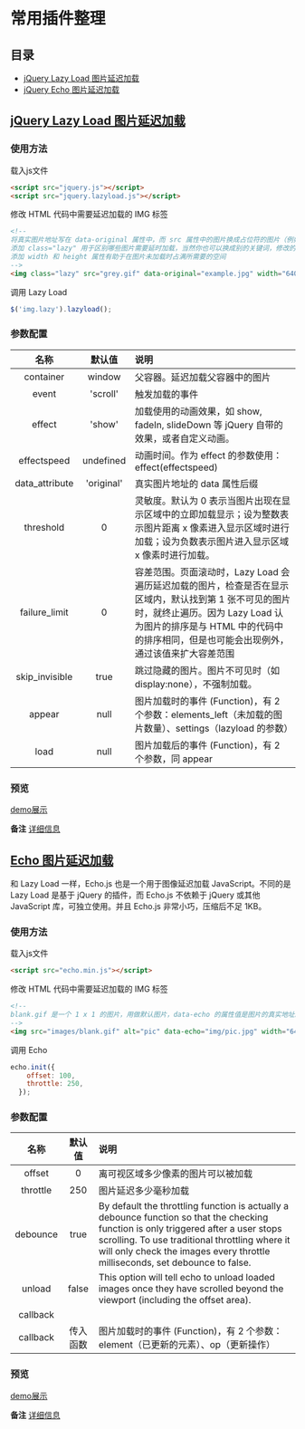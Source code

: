 
# 常用插件整理

## 目录
* [jQuery Lazy Load 图片延迟加载](#lazyLoad)
* [jQuery Echo 图片延迟加载](#echo)


## <a id="lazyLoad" href="jquery_lazyload">jQuery Lazy Load 图片延迟加载</a>

### 使用方法

载入js文件
```html
<script src="jquery.js"></script>
<script src="jquery.lazyload.js"></script>
```

修改 HTML 代码中需要延迟加载的 IMG 标签
```html
<!--
将真实图片地址写在 data-original 属性中，而 src 属性中的图片换成占位符的图片（例如 1x1 像素的灰色图片或者 loading 的 gif 图片）
添加 class="lazy" 用于区别哪些图片需要延时加载，当然你也可以换成别的关键词，修改的同时记得修改调用时的 jQuery 选择器
添加 width 和 height 属性有助于在图片未加载时占满所需要的空间
-->
<img class="lazy" src="grey.gif" data-original="example.jpg" width="640" heigh="480">
```

调用 Lazy Load
```js
$('img.lazy').lazyload();
```


### 参数配置

| 名称          | 默认值        |说明  |
|:-------------:|:-------------:|:-----|
| container     |	window      |	父容器。延迟加载父容器中的图片 |
| event     	|'scroll'       |	触发加载的事件 |
| effect        |	'show'      |	加载使用的动画效果，如 show, fadeIn, slideDown 等 jQuery 自带的效果，或者自定义动画。 |
|effectspeed    |	undefined   |	动画时间。作为 effect 的参数使用：effect(effectspeed)|
| data_attribute|	'original'  |	真实图片地址的 data 属性后缀|
| threshold 	|    0          | 	灵敏度。默认为 0 表示当图片出现在显示区域中的立即加载显示；设为整数表示图片距离 x 像素进入显示区域时进行加载；设为负数表示图片进入显示区域 x 像素时进行加载。|
| failure_limit |    0          |	容差范围。页面滚动时，Lazy Load 会遍历延迟加载的图片，检查是否在显示区域内，默认找到第 1 张不可见的图片时，就终止遍历。因为 Lazy Load 认为图片的排序是与 HTML 中的代码中的排序相同，但是也可能会出现例外，通过该值来扩大容差范围 |
| skip_invisible|	 true       |	跳过隐藏的图片。图片不可见时（如 display:none），不强制加载。|
|appear 	    |    null       |	图片加载时的事件 (Function)，有 2 个参数：elements_left（未加载的图片数量）、settings（lazyload 的参数）|
|load       	|    null       |	图片加载后的事件 (Function)，有 2 个参数，同 appear |


### 预览
[demo展示](https://emloxe.github.io/common.plug-in/jquery_lazyload/demo/index.html)


**备注**
[详细信息](https://github.com/tuupola/jquery_lazyload/)



## <a id="echo" href="echo">Echo 图片延迟加载</a>

和 Lazy Load 一样，Echo.js 也是一个用于图像延迟加载 JavaScript。不同的是 Lazy Load 是基于 jQuery 的插件，而 Echo.js 不依赖于 jQuery 或其他 JavaScript 库，可独立使用。并且 Echo.js 非常小巧，压缩后不足 1KB。


### 使用方法

载入js文件
```html
<script src="echo.min.js"></script>
```

修改 HTML 代码中需要延迟加载的 IMG 标签
```html
<!--
blank.gif 是一个 1 x 1 的图片，用做默认图片，data-echo 的属性值是图片的真实地址。同样最好给图片设置宽度和高度，或者在 CSS 中设置也可以，否则似乎很底部很底部的图片才会延迟加载。
-->
<img src="images/blank.gif" alt="pic" data-echo="img/pic.jpg" width="640" height="480">
```

调用 Echo
```js
echo.init({
    offset: 100,
    throttle: 250, 
  });
```


### 参数配置

| 名称          | 默认值        | 说明  |
|:-------------:|:-------------:| :-----|
| offset        |	0           |	离可视区域多少像素的图片可以被加载 |
| throttle     	|   250         |	图片延迟多少毫秒加载 |
| debounce      |	true        |	By default the throttling function is actually a debounce function so that the checking function is only triggered after a user stops scrolling. To use traditional throttling where it will only check the images every throttle milliseconds, set debounce to false. |
| unload        |	false       |	This option will tell echo to unload loaded images once they have scrolled beyond the viewport (including the offset area).
callback |
| callback      |	传入函数    |	图片加载时的事件 (Function)，有 2 个参数：element（已更新的元素）、op（更新操作）|


### 预览
[demo展示](https://emloxe.github.io/common.plug-in/echo/demo/index.html)

**备注**
[详细信息](https://github.com/toddmotto/echo)
